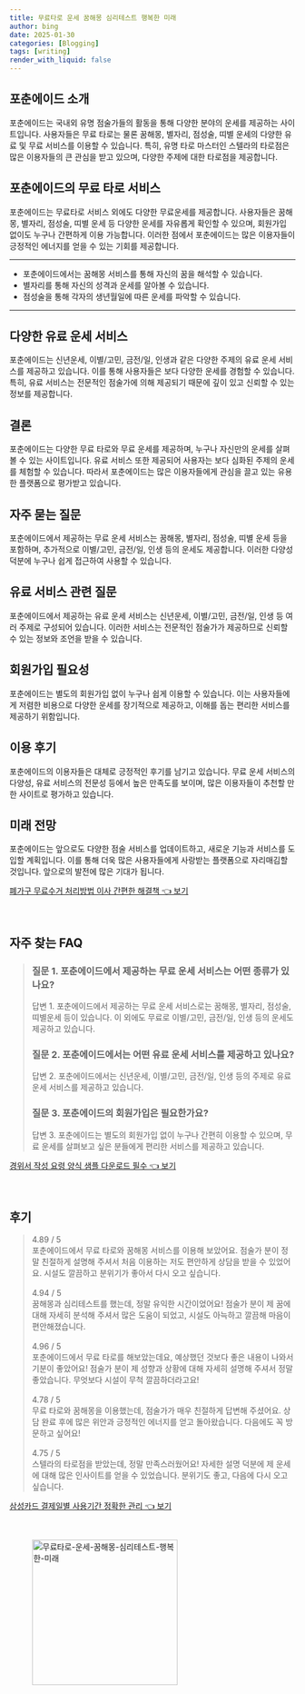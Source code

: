 ```yaml
---
title: 무료타로 운세 꿈해몽 심리테스트 행복한 미래
author: bing
date: 2025-01-30
categories: [Blogging]
tags: [writing]
render_with_liquid: false
---
```



<h2 id='포춘에이드_소개'>포춘에이드 소개</h2>

<p>포춘에이드는 국내외 유명 점술가들의 활동을 통해 다양한 분야의 운세를 제공하는 사이트입니다. 사용자들은 무료 타로는 물론 꿈해몽, 별자리, 점성술, 띠별 운세의 다양한 유료 및 무료 서비스를 이용할 수 있습니다. 특히, 유명 타로 마스터인 스텔라의 타로점은 많은 이용자들의 큰 관심을 받고 있으며, 다양한 주제에 대한 타로점을 제공합니다.</p>

<h2 id='무료타로서비스'>포춘에이드의 무료 타로 서비스</h2>

<p>포춘에이드는 무료타로 서비스 외에도 다양한 무료운세를 제공합니다. 사용자들은 꿈해몽, 별자리, 점성술, 띠별 운세 등 다양한 운세를 자유롭게 확인할 수 있으며, 회원가입 없이도 누구나 간편하게 이용 가능합니다. 이러한 점에서 포춘에이드는 많은 이용자들이 긍정적인 에너지를 얻을 수 있는 기회를 제공합니다.</p>

<hr />

<ul>
    <li>포춘에이드에서는 꿈해몽 서비스를 통해 자신의 꿈을 해석할 수 있습니다.</li>
    <li>별자리를 통해 자신의 성격과 운세를 알아볼 수 있습니다.</li>
    <li>점성술을 통해 각자의 생년월일에 따른 운세를 파악할 수 있습니다.</li>
</ul>

<hr />

<h2 id='유료운세서비스'>다양한 유료 운세 서비스</h2>

<p>포춘에이드는 신년운세, 이별/고민, 금전/일, 인생과 같은 다양한 주제의 유료 운세 서비스를 제공하고 있습니다. 이를 통해 사용자들은 보다 다양한 운세를 경험할 수 있습니다. 특히, 유료 서비스는 전문적인 점술가에 의해 제공되기 때문에 깊이 있고 신뢰할 수 있는 정보를 제공합니다.</p>

<h2 id='결론'>결론</h2>

<p>포춘에이드는 다양한 무료 타로와 무료 운세를 제공하며, 누구나 자신만의 운세를 살펴볼 수 있는 사이트입니다. 유료 서비스 또한 제공되어 사용자는 보다 심화된 주제의 운세를 체험할 수 있습니다. 따라서 포춘에이드는 많은 이용자들에게 관심을 끌고 있는 유용한 플랫폼으로 평가받고 있습니다.</p>

<h2 id='자주묻는질문'>자주 묻는 질문</h2>

<p>포춘에이드에서 제공하는 무료 운세 서비스는 꿈해몽, 별자리, 점성술, 띠별 운세 등을 포함하며, 추가적으로 이별/고민, 금전/일, 인생 등의 운세도 제공합니다. 이러한 다양성 덕분에 누구나 쉽게 접근하여 사용할 수 있습니다.</p>

<h2 id='유료서비스질문'>유료 서비스 관련 질문</h2>

<p>포춘에이드에서 제공하는 유료 운세 서비스는 신년운세, 이별/고민, 금전/일, 인생 등 여러 주제로 구성되어 있습니다. 이러한 서비스는 전문적인 점술가가 제공하므로 신뢰할 수 있는 정보와 조언을 받을 수 있습니다.</p>

<h2 id='회원가입필요성'>회원가입 필요성</h2>

<p>포춘에이드는 별도의 회원가입 없이 누구나 쉽게 이용할 수 있습니다. 이는 사용자들에게 저렴한 비용으로 다양한 운세를 장기적으로 제공하고, 이해를 돕는 편리한 서비스를 제공하기 위함입니다.</p>

<h2 id='이용후기'>이용 후기</h2>

<p>포춘에이드의 이용자들은 대체로 긍정적인 후기를 남기고 있습니다. 무료 운세 서비스의 다양성, 유료 서비스의 전문성 등에서 높은 만족도를 보이며, 많은 이용자들이 추천할 만한 사이트로 평가하고 있습니다.</p>

<h2 id='미래전망'>미래 전망</h2>

<p>포춘에이드는 앞으로도 다양한 점술 서비스를 업데이트하고, 새로운 기능과 서비스를 도입할 계획입니다. 이를 통해 더욱 많은 사용자들에게 사랑받는 플랫폼으로 자리매김할 것입니다. 앞으로의 발전에 많은 기대가 됩니다.</p>


<p><a class="click-button" title="폐가구 무료수거 처리방법 이사 간편한 해결책" href="https://24nara.github.io/posts/%ED%8F%90%EA%B0%80%EA%B5%AC-%EB%AC%B4%EB%A3%8C%EC%88%98%EA%B1%B0-%EC%B2%98%EB%A6%AC%EB%B0%A9%EB%B2%95-%EC%9D%B4%EC%82%AC-%EA%B0%84%ED%8E%B8%ED%95%9C-%ED%95%B4%EA%B2%B0%EC%B1%85/" rel="dofollow">폐가구 무료수거 처리방법 이사 간편한 해결책 👈 보기</a></p><br>
<h2 id='자주_찾는_FAQ'>자주 찾는 FAQ</h2>
<div itemscope="" itemtype="https://schema.org/FAQPage"> 
<blockquote> 
<div itemscope="" itemprop="mainEntity" itemtype="https://schema.org/Question"> 
<h3 itemprop="name">질문 1. 포춘에이드에서 제공하는 무료 운세 서비스는 어떤 종류가 있나요?</h3> 
<div itemscope="" itemprop="acceptedAnswer" itemtype="https://schema.org/Answer"> 
<span itemprop="text"> 
<p>답변 1. 포춘에이드에서 제공하는 무료 운세 서비스로는 꿈해몽, 별자리, 점성술, 띠별운세 등이 있습니다. 이 외에도 무료로 이별/고민, 금전/일, 인생 등의 운세도 제공하고 있습니다.</p> 
</span> 
</div> 
</div> 

<div itemscope="" itemprop="mainEntity" itemtype="https://schema.org/Question"> 
<h3 itemprop="name">질문 2. 포춘에이드에서는 어떤 유료 운세 서비스를 제공하고 있나요?</h3> 
<div itemscope="" itemprop="acceptedAnswer" itemtype="https://schema.org/Answer"> 
<span itemprop="text"> 
<p>답변 2. 포춘에이드에서는 신년운세, 이별/고민, 금전/일, 인생 등의 주제로 유료 운세 서비스를 제공하고 있습니다.</p> 
</span> 
</div> 
</div> 

<div itemscope="" itemprop="mainEntity" itemtype="https://schema.org/Question"> 
<h3 itemprop="name">질문 3. 포춘에이드의 회원가입은 필요한가요?</h3> 
<div itemscope="" itemprop="acceptedAnswer" itemtype="https://schema.org/Answer"> 
<span itemprop="text"> 
<p>답변 3. 포춘에이드는 별도의 회원가입 없이 누구나 간편히 이용할 수 있으며, 무료 운세를 살펴보고 싶은 분들에게 편리한 서비스를 제공하고 있습니다.</p> 
</span> 
</div> 
</div> 

</blockquote> 
</div>
<p><a class="click-button" title="경위서 작성 요령 양식 샘플 다운로드 필수" href="https://24nara.github.io/posts/%EA%B2%BD%EC%9C%84%EC%84%9C-%EC%9E%91%EC%84%B1-%EC%9A%94%EB%A0%B9-%EC%96%91%EC%8B%9D-%EC%83%98%ED%94%8C-%EB%8B%A4%EC%9A%B4%EB%A1%9C%EB%93%9C-%ED%95%84%EC%88%98/" rel="dofollow">경위서 작성 요령 양식 샘플 다운로드 필수 👈 보기</a></p><br>
<h2 id='후기'>후기</h2>
<div itemscope itemtype="https://schema.org/Product">
  <blockquote>
  <div itemprop="review" itemscope itemtype="https://schema.org/Review">
      <div itemprop="reviewRating" itemscope itemtype="https://schema.org/Rating"> <span itemprop="ratingValue">4.89</span> / <span itemprop="bestRating">5</span> </div>
      <span itemprop="reviewBody">포춘에이드에서 무료 타로와 꿈해몽 서비스를 이용해 보았어요. 점술가 분이 정말 친절하게 설명해 주셔서 처음 이용하는 저도 편안하게 상담을 받을 수 있었어요. 시설도 깔끔하고 분위기가 좋아서 다시 오고 싶습니다.</span>
  </div>
  <br>
  <div itemprop="review" itemscope itemtype="https://schema.org/Review">
      <div itemprop="reviewRating" itemscope itemtype="https://schema.org/Rating"> <span itemprop="ratingValue">4.94</span> / <span itemprop="bestRating">5</span> </div>
      <span itemprop="reviewBody">꿈해몽과 심리테스트를 했는데, 정말 유익한 시간이었어요! 점술가 분이 제 꿈에 대해 자세히 분석해 주셔서 많은 도움이 되었고, 시설도 아늑하고 깔끔해 마음이 편안해졌습니다.</span>
  </div>
  <br>
  <div itemprop="review" itemscope itemtype="https://schema.org/Review">
      <div itemprop="reviewRating" itemscope itemtype="https://schema.org/Rating"> <span itemprop="ratingValue">4.96</span> / <span itemprop="bestRating">5</span> </div>
      <span itemprop="reviewBody">포춘에이드에서 무료 타로를 해보았는데요, 예상했던 것보다 좋은 내용이 나와서 기분이 좋았어요! 점술가 분이 제 성향과 상황에 대해 자세히 설명해 주셔서 정말 좋았습니다. 무엇보다 시설이 무척 깔끔하더라고요!</span>
  </div>
  <br>
  <div itemprop="review" itemscope itemtype="https://schema.org/Review">
      <div itemprop="reviewRating" itemscope itemtype="https://schema.org/Rating"> <span itemprop="ratingValue">4.78</span> / <span itemprop="bestRating">5</span> </div>
      <span itemprop="reviewBody">무료 타로와 꿈해몽을 이용했는데, 점술가가 매우 친절하게 답변해 주셨어요. 상담 완료 후에 많은 위안과 긍정적인 에너지를 얻고 돌아왔습니다. 다음에도 꼭 방문하고 싶어요!</span>
  </div>
  <br>
  <div itemprop="review" itemscope itemtype="https://schema.org/Review">
      <div itemprop="reviewRating" itemscope itemtype="https://schema.org/Rating"> <span itemprop="ratingValue">4.75</span> / <span itemprop="bestRating">5</span> </div>
      <span itemprop="reviewBody">스텔라의 타로점을 받았는데, 정말 만족스러웠어요! 자세한 설명 덕분에 제 운세에 대해 많은 인사이트를 얻을 수 있었습니다. 분위기도 좋고, 다음에 다시 오고 싶습니다.</span>
  </div>
  </blockquote>
</div>
<p><a class="click-button" title="삼성카드 결제일별 사용기간 정확한 관리" href="https://24nara.github.io/posts/%EC%82%BC%EC%84%B1%EC%B9%B4%EB%93%9C-%EA%B2%B0%EC%A0%9C%EC%9D%BC%EB%B3%84-%EC%82%AC%EC%9A%A9%EA%B8%B0%EA%B0%84-%EC%A0%95%ED%99%95%ED%95%9C-%EA%B4%80%EB%A6%AC/" rel="dofollow">삼성카드 결제일별 사용기간 정확한 관리 👈 보기</a></p><br>
<figure class="image"><img src="https://24nara.github.io/assets/img/thumbnail/무료타로-운세-꿈해몽-심리테스트-행복한-미래.webp" alt="무료타로-운세-꿈해몽-심리테스트-행복한-미래" width="256" height="256"></figure>